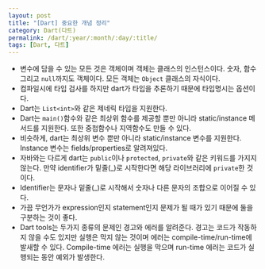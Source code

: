 ```yaml
---
layout: post
title: "[Dart] 중요한 개념 정리"
category: Dart(다트)
permalink: /dart/:year/:month/:day/:title/
tags: [Dart, 다트]
---
```


* 변수에 담을 수 있는 모든 것은 객체이며 객체는 클래스의 인스턴스이다. 숫자, 함수 그리고 `null`까지도 객체이다. 모든 객체는 `Object` 클래스의 자식이다.
* 컴파일시에 타입 검사를 하지만 dart가 타입을 추론하기 때문에 타입명시는 옵션이다.
* Dart는 `List<int>`와 같은 제네릭 타입을 지원한다.
* Dart는 `main()`함수와 같은 최상위 함수를 제공할 뿐만 아니라 static/instance 메서드를 지원한다. 또한 중첩함수나 지역함수도 만들 수 있다.
* 비슷하게, dart는 최상위 변수 뿐만 아니라 static/instance 변수를 지원한다. Instance 변수는 fields/properties로 알려져있다.
* 자바와는 다르게 dart는 `public`이나 `protected`, `private`와 같은 키워드를 가지지 않는다. 만약 identifier가 밑줄(_)로 시작한다면 해당 라이브러리에 `private`한 것이다.
* Identifier는 문자나 밑줄(_)로 시작해서 숫자나 다른 문자의 조합으로 이어질 수 있다.
* 가끔 무언가가 expression인지 statement인지 문제가 될 때가 있기 때문에 둘을 구분하는 것이 좋다.
* Dart tools는 두가지 종류의 문제인 경고와 에러를 알려준다. 경고는 코드가 작동하지 않을 수도 있지만 실행은 막지 않는 것이며 에러는 compile-time/run-time에 발새할 수 있다. Compile-time 에러는 실행을 막으며 run-time 에러는 코드가 실행되는 동안 예외가 발생한다.